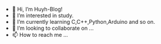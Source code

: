 - 👋 Hi, I’m Huyh-Blog!
- 👀 I’m interested in study.
- 🌱 I’m currently learning C,C++,Python,Arduino and so on.
- 💞️ I’m looking to collaborate on ...
- 📫 How to reach me ...

<!---
Huyh-Blog/Huyh-Blog is a ✨ special ✨ repository because its `README.md` (this file) appears on your GitHub profile.
You can click the Preview link to take a look at your changes.
--->
